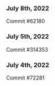 ### July 8th, 2022

Commit #62180

### July 5th, 2022

Commit #314353


### July 4th, 2022

Commit #72281
